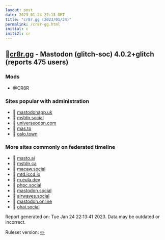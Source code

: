 ```yaml
---
layout: post
date: 2023-01-24 22:13 GMT
title: "cr8r.gg (2023/01/24)"
permalink: /cr8r-gg.html
initial: c
initi2l: cr
---
```


## 🐘[cr8r.gg](https://cr8r.gg) - Mastodon (glitch-soc) 4.0.2+glitch (reports 475 users)

### Mods
 * @CR8R

### Sites popular with administration

* 🐘 [mastodonapp.uk](/mastodonapp-uk.html)
* 🐘 [mstdn.social](/mstdn-social.html)
* 🐘 [universeodon.com](/universeodon-com.html)
* 🐘 [mas.to](/mas-to.html)
* 🐘 [oslo.town](/oslo-town.html)

### More sites commonly on federated timeline

* 🐘 [masto.ai](/masto-ai.html)
* 🐘 [mstdn.ca](/mstdn-ca.html)
* 🐘 [macaw.social](/macaw-social.html)
* 🐘 [mtd.iccd.io](/mtd-iccd-io.html)
* 🐘 [m.eula.dev](/m-eula-dev.html)
* 🐘 [phpc.social](/phpc-social.html)
* 🐘 [mastodon.social](/mastodon-social.html)
* 🐘 [airwaves.social](/airwaves-social.html)
* 🐘 [mastodon.online](/mastodon-online.html)
* 🐘 [ohai.social](/ohai-social.html)

Report generated on: Tue Jan 24 22:13:41 2023. Data may be outdated or incorrect.

Ruleset version: [✏️](/version-pencil)
